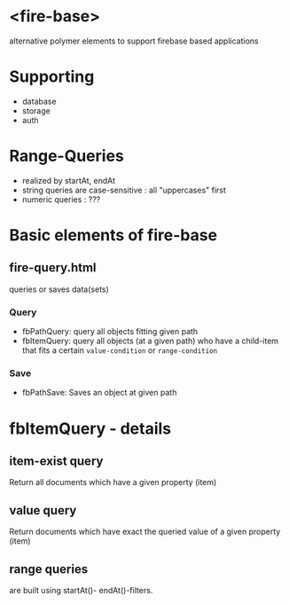 # \<fire-base\>

alternative polymer elements to support firebase based  applications

# Supporting
- database
- storage
- auth
 
# Range-Queries
+ realized by startAt, endAt 
+ string queries are case-sensitive : all "uppercases" first
+ numeric queries : ???   

# Basic elements of fire-base
## fire-query.html
queries or saves data(sets) 
### Query
- fbPathQuery: query all objects fitting given path 
- fbItemQuery: query all objects (at a given path) who have a child-item that fits a certain `value-condition` or `range-condition`

### Save
- fbPathSave: Saves an object at given path

# fbItemQuery - details

## item-exist query
Return all documents which have a given property (item)

## value query
Return documents which have exact the queried value of a given property (item)

## range queries
are built using startAt()- endAt()-filters. 
  


